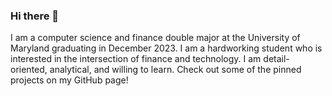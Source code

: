 ### Hi there 👋

I am a computer science and finance double major at the University of Maryland graduating in December 2023. I am a hardworking student who is interested in the intersection of finance and technology. I am detail-oriented, analytical, and willing to learn. Check out some of the pinned projects on my GitHub page!

